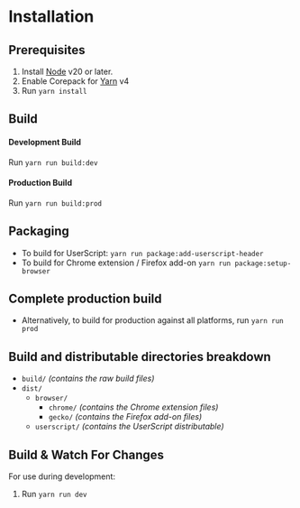 # Installation

## Prerequisites

1. Install [Node](https://nodejs.org/) v20 or later.
2. Enable Corepack for [Yarn](https://yarnpkg.com/) v4
3. Run `yarn install`

## Build

#### Development Build
Run `yarn run build:dev`

#### Production Build
Run `yarn run build:prod`

## Packaging
* To build for UserScript: `yarn run package:add-userscript-header`
* To build for Chrome extension / Firefox add-on `yarn run package:setup-browser`

## Complete production build
 * Alternatively, to build for production against all platforms, run `yarn run prod`

## Build and distributable directories breakdown
* `build/` _(contains the raw build files)_
* `dist/`
  * `browser/`
    * `chrome/` _(contains the Chrome extension files)_
    * `gecko/` _(contains the Firefox add-on files)_
  * `userscript/` _(contains the UserScript distributable)_

## Build & Watch For Changes
For use during development:

1. Run `yarn run dev`